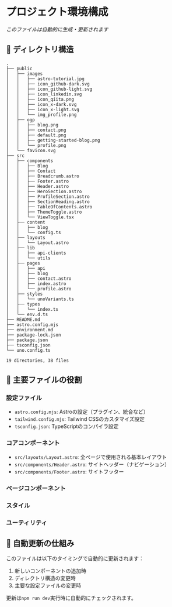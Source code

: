 # プロジェクト環境構成

*このファイルは自動的に生成・更新されます*

## 📁 ディレクトリ構造

```text
.
├── public
│   ├── images
│   │   ├── astro-tutorial.jpg
│   │   ├── icon_github-dark.svg
│   │   ├── icon_github-light.svg
│   │   ├── icon_linkedin.svg
│   │   ├── icon_qiita.png
│   │   ├── icon_x-dark.svg
│   │   ├── icon_x-light.svg
│   │   └── img_profile.png
│   ├── ogp
│   │   ├── blog.png
│   │   ├── contact.png
│   │   ├── default.png
│   │   ├── getting-started-blog.png
│   │   └── profile.png
│   └── favicon.svg
├── src
│   ├── components
│   │   ├── Blog
│   │   ├── Contact
│   │   ├── Breadcrumb.astro
│   │   ├── Footer.astro
│   │   ├── Header.astro
│   │   ├── HeroSection.astro
│   │   ├── ProfileSection.astro
│   │   ├── SectionHeading.astro
│   │   ├── TableOfContents.astro
│   │   ├── ThemeToggle.astro
│   │   └── ViewToggle.tsx
│   ├── content
│   │   ├── blog
│   │   └── config.ts
│   ├── layouts
│   │   └── Layout.astro
│   ├── lib
│   │   ├── api-clients
│   │   └── utils
│   ├── pages
│   │   ├── api
│   │   ├── blog
│   │   ├── contact.astro
│   │   ├── index.astro
│   │   └── profile.astro
│   ├── styles
│   │   └── unoVariants.ts
│   ├── types
│   │   └── index.ts
│   └── env.d.ts
├── README.md
├── astro.config.mjs
├── environment.md
├── package-lock.json
├── package.json
├── tsconfig.json
└── uno.config.ts

19 directories, 38 files

```

## 🔑 主要ファイルの役割

### 設定ファイル
- `astro.config.mjs`: Astroの設定（プラグイン、統合など）
- `tailwind.config.mjs`: Tailwind CSSのカスタマイズ設定
- `tsconfig.json`: TypeScriptのコンパイラ設定

### コアコンポーネント
- `src/layouts/Layout.astro`: 全ページで使用される基本レイアウト
- `src/components/Header.astro`: サイトヘッダー（ナビゲーション）
- `src/components/Footer.astro`: サイトフッター

### ページコンポーネント

### スタイル

### ユーティリティ


## 🔄 自動更新の仕組み

このファイルは以下のタイミングで自動的に更新されます：

1. 新しいコンポーネントの追加時
2. ディレクトリ構造の変更時
3. 主要な設定ファイルの変更時

更新は`npm run dev`実行時に自動的にチェックされます。
